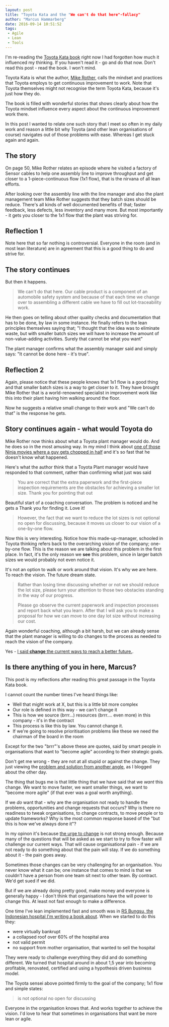 ```yaml
---
layout: post
title: "Toyota Kata and the "We can't do that here"-fallacy"
author: "Marcus Hammarberg"
date: 2016-09-14 10:51:52
tags:
 - Agile
 - Lean
 - Tools
---
```


I'm re-reading the [Toyota Kata book](https://www.amazon.com/Toyota-Kata-Managing-Improvement-Adaptiveness/dp/0071635238) right now I had forgotten how much it influenced my thinking. If you haven't read it - go and do that now. Don't read this post - read the book. I won't mind. 

Toyota Kata is what the author, [Mike Rother](http://www-personal.umich.edu/~mrother/Homepage.html), calls the mindset and practices that Toyota employs to get continuous improvement to work. Note that Toyota themselves might not recognise the term Toyota Kata, because it's just how they do. 

The book is filled with wonderful stories that shows clearly about how the Toyota mindset influence every aspect about the continuous improvement work there. 

In this post I wanted to relate one such story that I meet so often in my daily work and reason a little bit why Toyota (and other lean organisations of course) navigates out of those problems with ease. Whereas I get stuck again and again. 

<a name='more'></a>

## The story

On page 50, Mike Rother relates an episode where he visited a factory of Sensor cables to help one assembly line to improve throughput and get closer to a 1-piece-continuous flow (1x1 flow), that is the nirvana of all lean efforts. 

After looking over the assembly line with the line manager and also the plant management team Mike Rother suggests that they batch sizes should be reduce. There's all kinds of well documented benefits of that; faster feedback, less defects, less inventory and many more. But most importantly - it gets you closer to the 1x1 flow that the plant was striving for. 

## Reflection 1

Note here that so far nothing is controversial. Everyone in the room (and in most lean literature) are in agreement that this is a good thing to do and strive for. 

## The story continues

But then it happens. 

> We can't do that here. Our cable product is a component of an automobile safety system and because of that each time we change over to assembling a different cable we have to fill out lot-traceability work.

He then goes on telling about other quality checks and documentation that has to be done, by law in some instance. He finally refers to the lean principles themselves saying that; "I thought that the idea was to eliminate waste, but with smaller batch sizes we will have to increase the amount of non-value-adding activities. Surely that cannot be what you want"

The plant manager confirms what the assembly manager said and simply says: "It cannot be done here - it's true".

## Reflection 2

Again, please notice that these people knows that 1x1 flow is a good thing  and that smaller batch sizes is a way to get closer to it. They have brought Mike Rother that is a world-renowned specialist in improvement work like this into their plant having him walking around the floor. 

Now he suggests a relative small change to their work and "We can't do that" is the response he gets. 

## Story continues again - what would Toyota do

Mike Rother now thinks about what a Toyota plant manager would do. And he does so in the most amusing way. In my mind I think about [one of those Ninja movies where a guy gets chopped in half](https://www.youtube.com/watch?v=155Ps_q0SUw) and it's so fast that he doesn't know what happened. 

Here's what the author think that a Toyota Plant manager would have responded to that comment, rather than confirming what just was said 

> You are correct that the extra paperwork and the first-piece inspection requirements are the obstacles for achieving a smaller lot size. Thank you for pointing that out

Beautiful start of a coaching conversation. The problem is noticed and he gets a Thank you for finding it. Love it!

> However, the fact that we want to reduce the lot sizes is not optional no open for discussing, because it moves us closer to our vision of a one-by-one flow. 

Now this is very interesting. Notice how this made-up-manager, schooled in Toyota thinking refers back to the overarching vision of the company; one-by-one flow. This is the reason we are talking about this problem in the first place. In fact, it's the only reason we **see** this problem, since in larger batch sizes we would probably not even notice it. 

It's not an option to walk or work around that vision. It's why we are here. To reach the vision. The future dream state. 

> Rather than losing time discussing whether or not we should reduce the lot size, please turn your attention to those two obstacles standing in the way of our progress. 
> 
> Please go observe the current paperwork and inspection processes and report back what you learn. After that I will ask you to make a proposal for how we can move to one day lot size without increasing our cost.

Again wonderful coaching, although a bit harsh, but we can already sense that the plant manager is willing to do changes to the process as needed to reach the vision of the company. 

Yes - [I said **change** the current ways to reach a better future.](http://www.marcusoft.net/2013/10/YesITalkAboutChange.html).

## Is there anything of you in here, Marcus?

This post is my reflections after reading this great passage in the Toyota Kata book.

I cannot count the number times I've heard things like: 

* Well that might work at X, but this is a little bit more complex
* Our role is defined in this way - we can't change it
* This is how we source (brrr…) resources (brrr…. even more) in this company - it's in the contract
* This process is like this by law. You cannot change it. 
* If we're going to resolve prioritisation problems like these we need the chairman of the board in the room

Except for the two "brrr"'s above these are quotes, said by smart people in organisations that want to "become agile" according to their strategic goals. 

Don't get me wrong - they are not at all stupid or against the change. They just viewing the [problem and solution from another angle](http://www.marcusoft.net/2016/09/its-all-perspective.html), as I blogged about the other day. 

The thing that bugs me is that little thing that we have said that we *want* this change. We want to move faster, we want smaller things, we want to "become more agile" (if that ever was a goal worth anything). 

If we *do* want that - why are the organisation not ready to handle the problems, opportunities and change requests that occurs? Why is there no readiness to tweak organisations, to change contracts, to move people or to update frameworks? Why is the most common response based of the "but this is how we've always done it"?

In my opinon it's because [the urge to change](http://www.marcusoft.net/2012/10/agilechangetop51.html) is not strong enough. Because many of the questions that will be asked as we start to try to flow faster will challenge our current ways. That will cause organisational pain - if we are not ready to do something about that the pain will stay. If we do something about it - the pain goes away. 

Sometimes those changes can be very challenging for an organisation. You never know what it can be; one instance that comes to mind is that we couldn't have a person from one team sit next to other team. By contract. We'd get sued if we did. 

But if we are already doing pretty good, make money and everyone is generally happy - I don't think that organisations have the will power to change this. At least not fast enough to make a difference. 

One time I've lean implemented fast and smooth was in [RS Bungsu, the Indonesian hospital I'm writing a book about](http://bit.ly/bungsustory). When we started to do this they: 

* were virtually bankrupt
* a collapsed roof over 60% of the hospital area
* not valid permit
* no support from mother organisation, that wanted to sell the hospital

They were ready to challenge everything they did and do something different. We turned that hospital around in about 1,5 year into becoming profitable, renovated, certified and using a hypothesis driven business model. 

The Toyota sensei above pointed firmly to the goal of the company; 1x1 flow and simple states: 

> is not optional no open for discussing

Everyone in the organisation knows that. And works together to achieve the vision. I'd love to hear that sometimes in organisations that want be more lean or agile. 